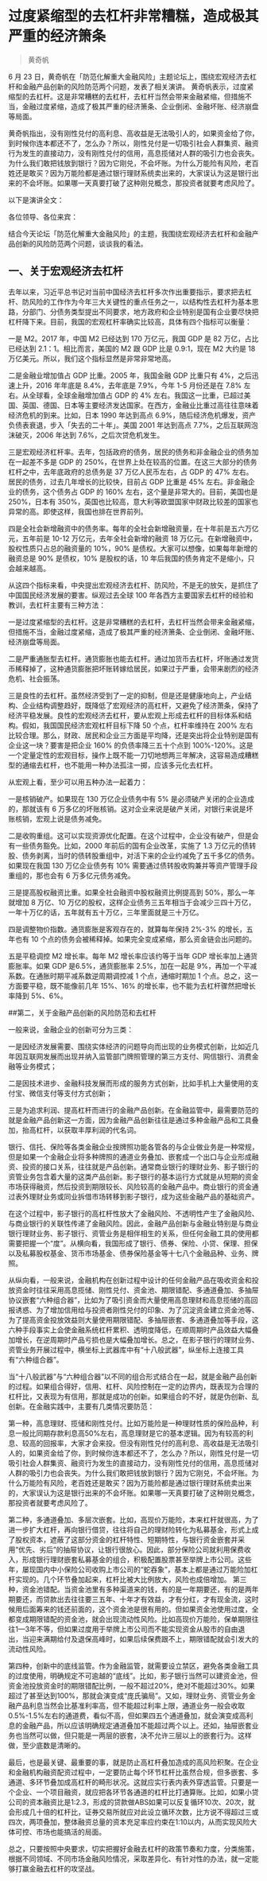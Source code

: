 # 过度紧缩型的去杠杆非常糟糕，造成极其严重的经济箫条
> 黄奇帆

6 月 23 日，黄奇帆在「防范化解重大金融风险」主题论坛上，围绕宏观经济去杠杆和金融产品创新的风险防范两个问题，发表了相关演讲。
黄奇帆表示，过度紧缩型的去杠杆。这是非常糟糕的去杠杆，去杠杆当然会带来金融紧缩，但措施不当，金融过度紧缩，造成了极其严重的经济箫条、企业倒闭、金融坏账、经济崩盘等局面。

黄奇帆指出，没有刚性兑付的高利息、高收益是无法吸引人的，如果资金给了你，到时候你连本都还不了，怎么办？所以，刚性兑付是一切吸引社会人群集资、融资行为发生的直接动力，没有刚性兑付的信用，高息揽储对人群的吸引力也会丧失。为什么我们敢把钱放到银行？因为它刚兑，不会坏账。为什么万能险有风险，老百姓还是敢买？因为万能险都是通过银行理财系统卖出来的，大家误认为这是银行出来的不会坏账。如果哪一天真要打破了这种刚兑概念，那投资者就要考虑风险了。

以下是演讲全文：

各位领导、各位来宾：

结合今天论坛「防范化解重大金融风险」的主题，我围绕宏观经济去杠杆和金融产品创新的风险防范两个问题，谈谈我的看法。

## 一、关于宏观经济去杠杆

去年以来，习近平总书记对当前中国经济去杠杆多次作出重要指示，要求把去杠杆、防风险的工作作为今年三大关键性的重点任务之一，以结构性去杠杆为基本思路，分部门、分债务类型提出不同要求，地方政府和企业特别是国有企业要尽快把杠杆降下来。目前，我国的宏观杠杆率确实比较高，具体有四个指标可以衡量：

一是 M2。2017 年，中国 M2 已经达到 170 万亿元，我国 GDP 是 82 万亿，占比已经达到 2.1：1。相比而言，美国的 M2 跟 GDP 比是 0.9:1，现在 M2 大约是 18 万亿美元。所以，我们这个指标显然是非常非常地高。

二是金融业增加值占 GDP 比重。2005 年，我国金融 GDP 比重只有 4%，之后迅速上升，2016 年年底是 8.4%，去年底是 7.9%，今年 1-5 月份还是在 7.8% 左右。从全球看，全球金融增加值占 GDP 的 4% 左右。我国这一比重，已超过美国、英国、德国、日本等主要经济发达国家。在西方，金融业比重过高往往意味着经济危机的到来。比如，日本 1990 年达到高点 6.9%，随后经济危机爆发，资产负债表衰退，步入「失去的二十年」。美国 2001 年达到高点 7.7%，之后互联网泡沫破灭，2006 年达到 7.6%，之后次贷危机发生。

三是宏观经济杠杆率。去年，包括政府的债务，居民的债务和非金融企业的债务加在一起差不多是 GDP 的 250%，在世界上处在较高的位置。在这三大部分的债务杠杆之中，去年底政府的总债务是 37 万亿人民币左右，占 GDP 的 47% 左右。居民的债务，过去几年增长的比较快，目前占 GDP 比重是 45% 左右。非金融企业的债务，这个债务占 GDP 的 160% 左右，这个量是非常大的。目前，美国也是 250%，日本有 350%，英国也比较高，意大利等欧盟国家中财政比较差的国家也异常的高。即使这样，我国也排在世界前列。

四是全社会新增融资中的债务率。每年的全社会新增融资量，在十年前是五六万亿元，五年前是 10-12 万亿元，去年全社会新增的融资 18 万亿元。在新增融资中，股权性质只占总的融资量的 10%，90% 是债权。大家可以想像，如果每年新增的融资总是 90% 是债权，10% 是股权的话，10 年后我国的债务肯定不是缩小，只会越来越高。

从这四个指标来看，中央提出宏观经济去杠杆、防风险，不是无的放矢，是抓住了中国国民经济发展的要害。纵观过去全球 100 年各西方主要国家去杠杆的经验和教训，去杠杆主要有三种方法：

一是过度紧缩型的去杠杆。这是非常糟糕的去杠杆，去杠杆当然会带来金融紧缩，但措施不当，金融过度紧缩，造成了极其严重的经济箫条、企业倒闭、金融坏账、经济崩盘等局面。

二是严重通胀型去杠杆。通货膨胀也能去杠杆。通过加货币去杠杆，坏账通过发货币稀释掉了，这种通货膨胀把坏账转嫁给居民，如果过于严重，会带来剧烈的经济危机、社会振荡。

三是良性的去杠杆。虽然经济受到了一定的抑制，但是还是健康地向上，产业结构、企业结构调整趋好，既降低了宏观经济的高杠杆，又避免了经济萧条，保持了经济平稳发展。良性的宏观经济去杠杆，要从宏观上形成去杠杆的目标体系和结构。假如，我国国民经济宏观杠杆目标下降 50 个点，杠杆率维持在 200% 左右比较合理。那么，财政、居民和企业三方面是平均降，还是突出将企业特别是国有企业这一块？要害是把企业 160% 的负债率降三五十个点到 100%-120%。这是一个定量定性的宏观目标，操作上既不能一刀切地想两三年解决，这容易造成糟糕型的通缩去杠杆，也不能用一种办法孤注一掷，应该多元化去杠杆。

从宏观上看，至少可以用五种办法一起着力：

一是核销破产。如果现在 130 万亿企业债务中有 5% 是必须破产关闭的企业造成的，那就该有 6 万多亿的坏账核销。这对企业来说是破产关闭，对银行来说是坏账核销，宏观上说是债务减免。

二是收购重组。这可以实现资源优化配置。在这个过程中，企业没有破产，但是会有一些债务豁免。比如，2000 年前后的国有企业改革，实施了 1.3 万亿元的债转股、债务剥离，当时的债转股重组中，对活下来的企业约减免了五千多亿的债务。如果现在我国 130 万亿企业债务有 10% 需要通过债转股收购兼并等资产管理手段重组的，那也会有 6 万多亿元债务减免。

三是提高股权融资比重。如果全社会融资中股权融资比例提高到 50%，那么一年就增加 8 万亿、10 万亿的股权，这样企业债务三五年相当于会减少三四十万亿，一年十万亿的话，五年就有五十万亿，三年里面就是三十万亿。

四是调整物价指数。通货膨胀是客观存在的，就算每年保持 2%-3% 的增长，五年也有 10 个点的债务会被稀释掉。如果完全变成紧缩，那么资金链会出问题的。

五是平稳调控 M2 增长率。每年 M2 增长率应该约等于当年 GDP 增长率加上通货膨胀率。如果 GDP 是6.5%，通货膨胀率 2.5%，加在一起是 9%，再加一个平减系数。在通胀时期平减系数逆周期调控减 1 个点，通缩时期加 1 个点。总之，这一方面要平稳，既不能像前几年 15%、16% 的增长率，也不能为去杠杆骤然把增长率降到 5%、6%。

##第二，关于金融产品创新的风险防范和去杠杆

一般来说，金融企业的创新可分为三类：

一是因经济发展需要、围绕实体经济的问题导向而出现的业务模式创新，比如近几年因互联网发展而出现并纳入监管部门牌照管理的第三方支付、网信银行、消费金融等业务模式；

二是因技术进步、金融科技发展而形成的服务方式创新，比如手机上大量使用的支付宝、微信支付等支付方式创新；

三是为追求利润、提高杠杆而进行的金融产品创新。在金融监管中，最需要防范的就是金融产品创新这一方面，因为金融产品创新往往是通过多种金融产品和工具叠加，抬高杠杆，以获取丰厚利润的代名词。

银行、信托、保险等各类金融企业按牌照功能各管各的与企业做业务是一种常规，但是如果一个金融企业将多种牌照的通道业务叠加、嵌套成一个出口与企业形成融资、投资的接口关系，往往就是产品创新。通常商业银行的理财业务、影子银行的资管业务包含着大量的这类产品创新。影子银行的基本运行方式就是从短期的资金市场获得融资，然后投资到期限较长、风险较高的金融产品中。商业银行的资金通过表外理财业务或同业拆借市场转移到影子银行，成为这些金融产品的基础资产。

在这个过程中，影子银行的高杠杆性放大了金融风险、不透明性产生了金融风险、与商业银行的关联性传递了金融风险。因此，金融产品创新与金融业特别是与商业银行理财业务、影子银行、资管业务是相伴相生的关系，但任何金融工具的使用都需要把握一个“度”。从横向看，我国形成了银行、债券、保险、小贷、保理、担保以及私募股权基金、货币市场基金、债券保险基金等十七八个金融品种、业务、牌照。

从纵向看，一般来说，金融机构在创新过程中设计的任何金融产品在吸收资金和投放资金时往往采用高息揽储、刚性兑付、资金池、期限错配、多通道叠加、多抽屉协议嵌套“六种组合器”，比如为了吸引资金而大量使用高息理财和高息揽储的高回报诱惑、为了增加信用给与投资者刚性兑付的印象、为了沉淀资金建立资金池等、为了提高资金投放效益则大量使用期限错配、多抽屉嵌套、多通道叠加等手段，这六种手段事实上会使金融系统杠杆累积、透明度降低，在顺周期时产品效益大幅叠加增长，在逆周期时产品亏损也是大幅叠加增长。总之，在影子银行的理财业务、资管业务开展过程中，横坐标上武器库中有“十八般武器”，纵坐标上连接工具有“六种组合器”。

当“十八般武器”与“六种组合器”以不同的组合形式结合在一起，就是金融产品创新的过程。如果组合得好，信用、杠杆、风险控制在一定的边界内，既表现为合理的杠杆比，又表现为有信用，那就是成功的创新。如果组合的不好，就是伪创新、乱创新。在金融实践中，主要有几类情况要防范：

第一种，高息理财、揽储和刚性兑付。比如万能险是一种理财性质的保险品种，利息一般比同期存款利息高50%左右，高息理财是它的基本逻辑。因为有较高的利息、较高的回报率，大家才会来投。但没有刚性兑付的高利息、高收益是无法吸引人的，如果资金给了你，到时候你连本都还不了，怎么办？所以，刚性兑付是一切吸引社会人群集资、融资行为发生的直接动力，没有刚性兑付的信用，高息揽储对人群的吸引力也会丧失。为什么我们敢把钱放到银行？因为它刚兑，不会坏账。为什么万能险有风险，老百姓还是敢买？因为万能险都是通过银行理财系统卖出来的，大家误认为这是银行出来的不会坏账。如果哪一天真要打破了这种刚兑概念，那投资者就要考虑风险了。

第二种，多通道叠加、多层次嵌套。比如，高现价万能险，本来杠杆就很高，为了进一步扩大杠杆，再向银行借贷，往往将自己的理财险转化为私募基金，形式上成了股权资本，遮蔽了这部分资金的杠杆特性、短期特性，与银行资金嵌套并采用“优先、劣后”的抽屉协议，让银行很放心。因此，部分保险公司就利用保费收入，形成银行理财嵌套私募基金的组合，积极配置股票甚至举牌上市公司。这些年，屡现国内中小保险公司收购上市公司的“蛇吞象”，基本上都是通过万能险加杠杆实现的。几个环节叠加起来，杠杆比被大比例放大，风险也成倍增加。
第三种，资金池错配。当资金池里有多种渠道来的钱，有的是一年期要还，有的是两年期要还，而贷款出去往往要三五年、十年才有效益，才有分红，才有现金流，这时候用后面筹来的钱还前面的，这个资金池是很有用的。但如果资金池使用过度，全都变成期限错配的资金池，就会出现流动性风险。比如高现价万能险，保单期限往往1—3年不等，但如果过度用于举牌上市公司而不能实现资金从股市的自由退出，当迎来满期给付及退保高峰时，如果后续保费跟不上，期限错配就会引发大的流动性风险。

第四种，创新中的底线监管。作为金融监管，就需要设立禁区，避免各类金融工具的过度使用，明确规定不可逾越的“底线”。比如，影子银行当然可以建资金池，但资金池投放资金时的期限错配比例，一般不超过20%，绝对不能超过30%。如果超过了甚至达到100%，那就会演变成“庞氏骗局”。又如，理财业务、资管业务金融产品利息当然会比基准利率高，但不能超过利率上限，通道业务一般会收取0.5%-1.5%左右的通道费，看似不高，但如果四五个通道叠加，就会演变成高利息的金融产品，所以应该明确规定通道叠加不能超过两个以上。还如，抽屉嵌套业务也当然可以做，但只能是一两层的嵌套，决不允许三层以上的嵌套行为。这样做，至少底数是清晰的。

最后，也是最关键、最重要的事，就是防止高杠杆叠加造成的高风险积聚。在企业和金融机构融资配资过程中，一定要防止每个环节杠杆比虽然合规，但多嵌套、多通道、多环节叠加成高杠杆的畸形状况。这就应实行表内表外穿透监管。只要是一个企业、一个项目融资，就应把各环节各通道的杠杆比打通算账。比如，如果小贷公司的资本融资比是1:2.3，形成的贷款做ABS如果可以反复循环10次、20次，就会形成几十倍的杠杆比，证券交易所就应对此设立循环次数，比方说不得超过三或四次，两项叠加，整体融资总量的资本充足率应约束在1:10以内，从而实现风险大体可控、市场也能搞活的局面。

总之，只要按照中央要求，切实把握好金融去杠杆的政策节奏和力度，分类施策，根据不同领域、不同市场金融风险情况，采取差异化、有针对性的办法，就一定能够打赢金融去杠杆的攻坚战。
